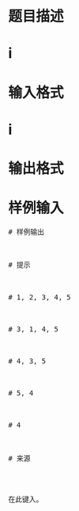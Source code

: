 

# 题目描述



# i



# 输入格式



# i



# 输出格式



# 样例输入


<pre>
# 样例输出


<pre>
# 提示



# 1, 2, 3, 4, 5



# 3, 1, 4, 5



# 4, 3, 5



# 5, 4



# 4



# 来源


<p>
在此键入。
</p>
